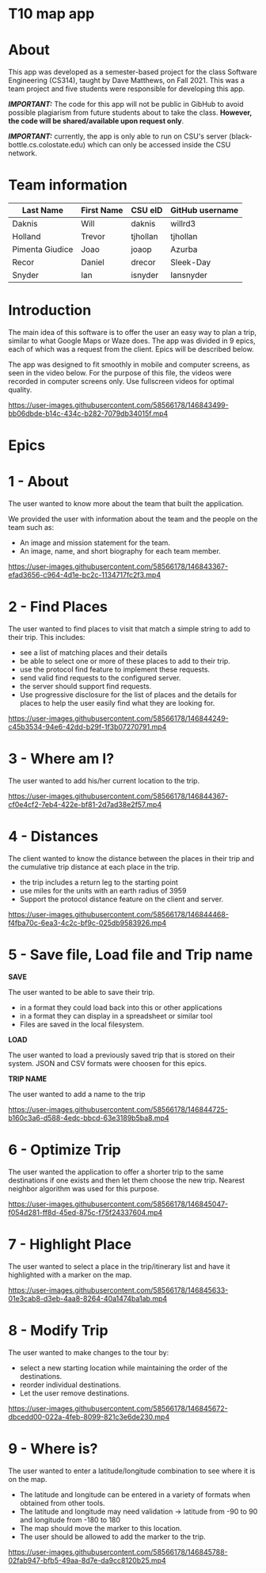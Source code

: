 # T10 map app

# About

This app was developed as a semester-based project for the class Software Engineering (CS314), taught by Dave Matthews, on Fall 2021. This was a team project and five students were responsible for developing this app.

***IMPORTANT:*** The code for this app will not be public in GibHub to avoid possible plagiarism from future students about to take the class. **However, the code will be shared/available upon request only**.

***IMPORTANT:*** currently, the app is only able to run on CSU's server (black-bottle.cs.colostate.edu) which can only be accessed inside the CSU network.

# Team information

| Last Name |First Name | CSU eID | GitHub username |
| --- | --- | --- | --- |
| Daknis | Will | daknis | willrd3 |
| Holland | Trevor | tjhollan | tjhollan |
| Pimenta Giudice | Joao | joaop | Azurba |
| Recor  | Daniel | drecor | Sleek-Day |
| Snyder | Ian | isnyder | Iansnyder |

# Introduction

The main idea of this software is to offer the user an easy way to plan a trip, similar to what Google Maps or Waze does. The app was divided in 9 epics, each of which was a request from the client. Epics will be described below.

The app was designed to fit smoothly in mobile and computer screens, as seen in the video below. For the purpose of this file, the videos were recorded in computer screens only. Use fullscreen videos for optimal quality.

https://user-images.githubusercontent.com/58566178/146843499-bb06dbde-b14c-434c-b282-7079db34015f.mp4

# Epics

# 1 - About

The user wanted to know more about the team that built the application.

We provided the user with information about the team and the people on the team such as:
- An image and mission statement for the team.
- An image, name, and short biography for each team member.

https://user-images.githubusercontent.com/58566178/146843367-efad3656-c964-4d1e-bc2c-1134717fc2f3.mp4

# 2 - Find Places

The user wanted to find places to visit that match a simple string to add to their trip. This includes:
- see a list of matching places and their details
- be able to select one or more of these places to add to their trip.
- use the protocol find feature to implement these requests.
- send valid find requests to the configured server.
- the server should support find requests.
- Use progressive disclosure for the list of places and the details for places to help the user easily find what they are looking for.

https://user-images.githubusercontent.com/58566178/146844249-c45b3534-94e6-42dd-b29f-1f3b07270791.mp4

# 3 - Where am I?

The user wanted to add his/her current location to the trip.

https://user-images.githubusercontent.com/58566178/146844367-cf0e4cf2-7eb4-422e-bf81-2d7ad38e2f57.mp4

# 4 - Distances

The client wanted to know the distance between the places in their trip and the cumulative trip distance at each place in the trip. 
- the trip includes a return leg to the starting point
- use miles for the units with an earth radius of 3959
- Support the protocol distance feature on the client and server.

https://user-images.githubusercontent.com/58566178/146844468-f4fba70c-6ea3-4c2c-bf9c-025db9583926.mp4

# 5 - Save file, Load file and Trip name

**SAVE**

The user wanted to be able to save their trip.
- in a format they could load back into this or other applications
- in a format they can display in a spreadsheet or similar tool
- Files are saved in the local filesystem.

**LOAD**

The user wanted to load a previously saved trip that is stored on their system. JSON and CSV formats were choosen for this epics.

**TRIP NAME**

The user wanted to add a name to the trip

https://user-images.githubusercontent.com/58566178/146844725-b160c3a6-d588-4edc-bbcd-63e3189b5ba8.mp4


# 6 - Optimize Trip

The user wanted the application to offer a shorter trip to the same destinations if one exists and then let them choose the new trip. Nearest neighbor algorithm was used for this purpose.

https://user-images.githubusercontent.com/58566178/146845047-f054d281-ff8d-45ed-875c-f75f24337604.mp4


# 7 - Highlight Place

The user wanted to select a place in the trip/itinerary list and have it highlighted with a marker on the map.

https://user-images.githubusercontent.com/58566178/146845633-01e3cab8-d3eb-4aa8-8264-40a1474ba1ab.mp4


# 8 - Modify Trip

The user wanted to make changes to the tour by:
- select a new starting location while maintaining the order of the destinations.
- reorder individual destinations.
- Let the user remove destinations.

https://user-images.githubusercontent.com/58566178/146845672-dbcedd00-022a-4feb-8099-821c3e6de230.mp4


# 9 - Where is?

The user wanted to enter a latitude/longitude combination to see where it is on the map.
- The latitude and longitude can be entered in a variety of formats when obtained from other tools.
- The latitude and longitude may need validation -> latitude from -90 to 90 and longitude from -180 to 180
- The map should move the marker to this location.
- The user should be allowed to add the marker to the trip.

https://user-images.githubusercontent.com/58566178/146845788-02fab947-bfb5-49aa-8d7e-da9cc8120b25.mp4
